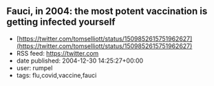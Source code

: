 ## Fauci, in 2004: the most potent vaccination is getting infected yourself
 - [https://twitter.com/tomselliott/status/1509852615751962627](https://twitter.com/tomselliott/status/1509852615751962627)
 - RSS feed: https://twitter.com
 - date published: 2004-12-30 14:25:27+00:00
 - user: rumpel
 - tags: flu,covid,vaccine,fauci

